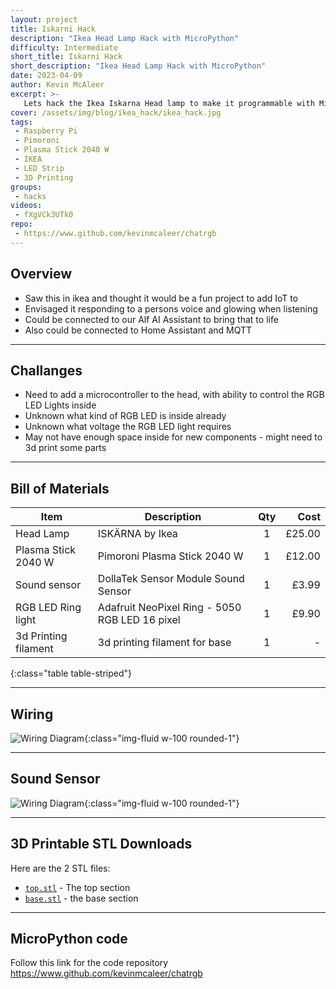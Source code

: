 ```yaml
---
layout: project
title: Iskarni Hack
description: "Ikea Head Lamp Hack with MicroPython"
difficulty: Intermediate
short_title: Iskarni Hack
short_description: "Ikea Head Lamp Hack with MicroPython"
date: 2023-04-09
author: Kevin McAleer
excerpt: >- 
   Lets hack the Ikea Iskarna Head lamp to make it programmable with MicroPython using the Pimoroni Plasma 2040 W, a sound sensor, an Adafruit NeoPixel ring and some 3d printed parts.
cover: /assets/img/blog/ikea_hack/ikea_hack.jpg
tags: 
 - Raspberry Pi
 - Pimoroni
 - Plasma Stick 2040 W
 - IKEA
 - LED Strip
 - 3D Printing
groups:
 - hacks
videos:
 - fXgVCk3UTk0
repo:
 - https://www.github.com/kevinmcaleer/chatrgb
---
```


## Overview

* Saw this in ikea and thought it would be a fun project to add IoT to
* Envisaged it responding to a persons voice and glowing when listening
* Could be connected to our Alf AI Assistant to bring that to life
* Also could be connected to Home Assistant and MQTT

---

## Challanges

* Need to add a microcontroller to the head, with ability to control the RGB LED Lights inside
* Unknown what kind of RGB LED is inside already
* Unknown what voltage the RGB LED light requires
* May not have enough space inside for new components - might need to 3d print some parts

---

## Bill of Materials

Item                 | Description                                    | Qty |   Cost
---------------------|------------------------------------------------|:---:|------:
Head Lamp            | ISKÄRNA by Ikea                                |  1  | £25.00
Plasma Stick 2040 W  | Pimoroni Plasma Stick 2040 W                   |  1  | £12.00
Sound sensor         | DollaTek Sensor Module Sound Sensor            |  1  |  £3.99
RGB LED Ring light   | Adafruit NeoPixel Ring - 5050 RGB LED 16 pixel |  1  |  £9.90
3d Printing filament | 3d printing filament for base                  |  1  |      -
{:class="table table-striped"}

---

## Wiring

![Wiring Diagram](/assets/img/blog/ikea_hack/ikea01.jpg){:class="img-fluid w-100 rounded-1"}

---

## Sound Sensor

![Wiring Diagram](/assets/img/blog/ikea_hack/ikea02.jpg){:class="img-fluid w-100 rounded-1"}

---

## 3D Printable STL Downloads

Here are the 2 STL files:

* [`top.stl`](/assets/stl/ikea_hack/top.stl) - The top section
* [`base.stl`](/assets/stl/ikea_hack/base.stl) - the base section

---

## MicroPython code

Follow this link for the code repository <https://www.github.com/kevinmcaleer/chatrgb>
